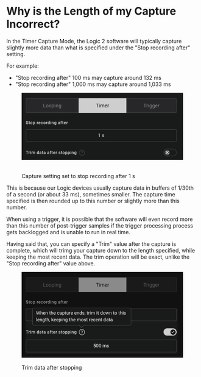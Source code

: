# Why is the Length of my Capture Incorrect?

In the Timer Capture Mode, the Logic 2 software will typically capture slightly more data than what is specified under the "Stop recording after" setting.&#x20;

For example:

* "Stop recording after" 100 ms may capture around 132 ms
* "Stop recording after" 1,000 ms may capture around 1,033 ms

<figure><img src="../../../.gitbook/assets/Screenshot 2023-06-12 at 2.16.27 PM.png" alt=""><figcaption><p><br>Capture setting set to stop recording after 1 s</p></figcaption></figure>

This is because our Logic devices usually capture data in buffers of 1/30th of a second (or about 33 ms), sometimes smaller. The capture time specified is then rounded up to this number or slightly more than this number.

When using a trigger, it is possible that the software will even record more than this number of post-trigger samples if the trigger processing process gets backlogged and is unable to run in real time.

Having said that, you can specify a "Trim" value after the capture is complete, which will trimg your capture down to the length specified, while keeping the most recent data. The trim operation will be exact, unlike the "Stop recording after" value above.

<figure><img src="../../../.gitbook/assets/Screenshot 2023-06-12 at 2.20.39 PM.png" alt=""><figcaption><p>Trim data after stopping</p></figcaption></figure>
